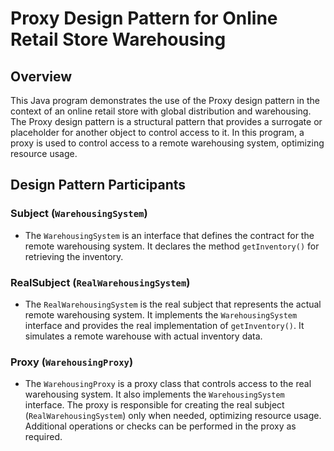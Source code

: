 # Proxy Design Pattern for Online Retail Store Warehousing

## Overview

This Java program demonstrates the use of the Proxy design pattern in the context of an online retail store with global distribution and warehousing. The Proxy design pattern is a structural pattern that provides a surrogate or placeholder for another object to control access to it. In this program, a proxy is used to control access to a remote warehousing system, optimizing resource usage.

## Design Pattern Participants

### Subject (`WarehousingSystem`)

- The `WarehousingSystem` is an interface that defines the contract for the remote warehousing system. It declares the method `getInventory()` for retrieving the inventory.

### RealSubject (`RealWarehousingSystem`)

- The `RealWarehousingSystem` is the real subject that represents the actual remote warehousing system. It implements the `WarehousingSystem` interface and provides the real implementation of `getInventory()`. It simulates a remote warehouse with actual inventory data.

### Proxy (`WarehousingProxy`)

- The `WarehousingProxy` is a proxy class that controls access to the real warehousing system. It also implements the `WarehousingSystem` interface. The proxy is responsible for creating the real subject (`RealWarehousingSystem`) only when needed, optimizing resource usage. Additional operations or checks can be performed in the proxy as required.




